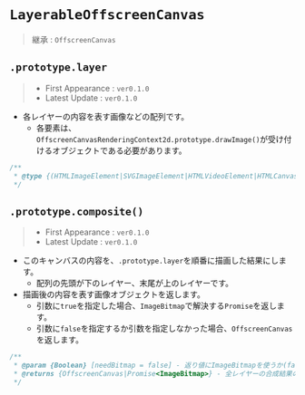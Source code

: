 # `LayerableOffscreenCanvas`

> 継承 : `OffscreenCanvas`

## `.prototype.layer`

> - First Appearance : `ver0.1.0`
> - Latest Update : `ver0.1.0`

- 各レイヤーの内容を表す画像などの配列です。
    - 各要素は、`OffscreenCanvasRenderingContext2d.prototype.drawImage()`が受け付けるオブジェクトである必要があります。

```js
/**
 * @type {(HTMLImageElement|SVGImageElement|HTMLVideoElement|HTMLCanvasElement|ImageBitmap|OffscreenCanvas|VideoFrame)[]}
 */
```

## `.prototype.composite()`

> - First Appearance : `ver0.1.0`
> - Latest Update : `ver0.1.0`

- このキャンバスの内容を、`.prototype.layer`を順番に描画した結果にします。
    - 配列の先頭が下のレイヤー、末尾が上のレイヤーです。
- 描画後の内容を表す画像オブジェクトを返します。
    - 引数に`true`を指定した場合、`ImageBitmap`で解決する`Promise`を返します。
    - 引数に`false`を指定するか引数を指定しなかった場合、`OffscreenCanvas`を返します。

```js
/**
 * @param {Boolean} [needBitmap = false] - 返り値にImageBitmapを使うか(falseならOffscreenCanvas)
 * @returns {OffscreenCanvas|Promise<ImageBitmap>} - 全レイヤーの合成結果のImageBitmapかOffscreenCanvas
 */
```
